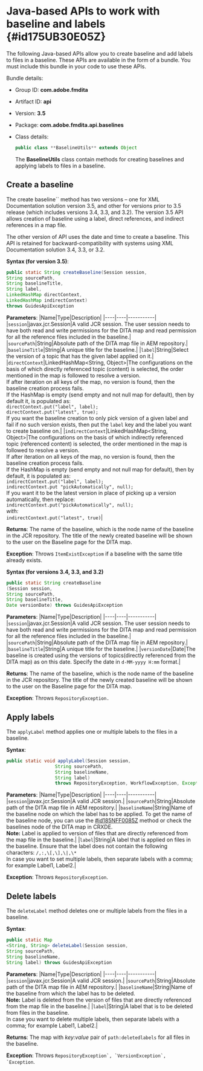 # Java-based APIs to work with baseline and labels {#id175UB30E05Z}

The following Java-based APIs allow you to create baseline and add labels to files in a baseline. These APIs are available in the form of a bundle. You must include this bundle in your code to use these APIs.

Bundle details:

- Group ID: **com.adobe.fmdita**

- Artifact ID: **api**

- Version: **3.5**

- Package: ****com.adobe.fmdita.api.baselines****

- Class details:

  ```JAVA
  public class **BaselineUtils** extends Object
  ```

  The ****BaselineUtils**** class contain methods for creating baselines and applying labels to files in a baseline.


## Create a baseline 

The create baseline`` method has two versions – one for XML Documentation solution version 3.5, and other for versions prior to 3.5 release \(which includes versions 3.4, 3.3, and 3.2\). The version 3.5 API allows creation of baseline using a label, direct references, and indirect references in a map file.

The other version of API uses the date and time to create a baseline. This API is retained for backward-compatibility with systems using XML Documentation solution 3.4, 3.3, or 3.2.

**Syntax \(for version 3.5\)**:

```JAVA
public static String createBaseline(Session session, 
String sourcePath, 
String baselineTitle, 
String label, 
LinkedHashMap directContext, 
LinkedHashMap indirectContext) 
throws GuidesApiException
```

**Parameters**:
|Name|Type|Description|
|----|----|-----------|
|`session`|javax.jcr.Session|A valid JCR session. The user session needs to have both read and write permissions for the DITA map and read permission for all the reference files included in the baseline.|
|`sourcePath`|String|Absolute path of the DITA map file in AEM repository.|
|`baselineTitle`|String|A unique title for the baseline.|
|`label`|String|Select the version of a topic that has the given label applied on it.|
|`directContext`|LinkedHashMap<String, Object\>|The configurations on the basis of which directly referenced topic \(content\) is selected, the order mentioned in the map is followed to resolve a version. <br> If after iteration on all keys of the map, no version is found, then the baseline creation process fails. <br> If the HashMap is empty \(send empty and not null map for default\), then by default it, is populated as: <br>`directContext.put("label", label);` <br> `directContext.put("latest", true);` <br> If you want the baseline creation to only pick version of a given label and fail if no such version exists, then put the `label` key and the label you want to create baseline on.|
|`indirectContext`|LinkedHashMap<String, Object\>|The configurations on the basis of which indirectly referenced topic \(referenced content\) is selected, the order mentioned in the map is followed to resolve a version. <br> If after iteration on all keys of the map, no version is found, then the baseline creation process fails. <br> If the HashMap is empty \(send empty and not null map for default\), then by default, it is populated as: <br>`indirectContext.put("label", label);` <br>`indirectContext.put "pickAutomatically", null);` <br> If you want it to be the latest version in place of picking up a version automatically, then replace: <br>`indirectContext.put("pickAutomatically", null);` <br> _with:_ <br>`indirectContext.put("latest", true)`|

**Returns**:
The name of the baseline, which is the node name of the baseline in the JCR repository. The title of the newly created baseline will be shown to the user on the Baseline page for the DITA map.

**Exception**:
Throws ``ItemExistExceptiom`` if a baseline with the same title already exists.

**Syntax \(for versions 3.4, 3.3, and 3.2\)**

```JAVA
public static String createBaseline
(Session session, 
String sourcePath, 
String baselineTitle, 
Date versionDate) throws GuidesApiException
```

**Parameters**:
|Name|Type|Description|
|----|----|-----------|
|`session`|javax.jcr.Session|A valid JCR session. The user session needs to have both read and write permissions for the DITA map and read permission for all the reference files included in the baseline.|
|``sourcePath``|String|Absolute path of the DITA map file in AEM repository.|
|`baselineTitle`|String|A unique title for the baseline.|
|`versionDate`|Date|The baseline is created using the versions of topics\(directly referenced from the DITA map\) as on this date. Specify the date in `d-MM-yyyy H:mm` format.|

**Returns**:
The name of the baseline, which is the node name of the baseline in the JCR repository. The title of the newly created baseline will be shown to the user on the Baseline page for the DITA map.

**Exception**:
Throws ``RepositoryException.``

## Apply labels 

The ``applyLabel`` method applies one or multiple labels to the files in a baseline.

**Syntax**:

```JAVA
public static void applyLabel(Session session,
                  String sourcePath,
                  String baselineName,
                  String label)
                  throws RepositoryException, WorkflowException, Exception
```

**Parameters**:
|Name|Type|Description|
|----|----|-----------|
|`session`|javax.jcr.Session|A valid JCR session.|
|`sourcePath`|String|Absolute path of the DITA map file in AEM repository.|
|``baselineName``|String|Name of the baseline node on which the label has to be applied. To get the name of the baseline node, you can use the [\#id185NFF0085Z](#id185NFF0085Z) method or check the baselines node of the DITA map in CRXDE.<br> **Note:** Label is applied to version of files that are directly referenced from the map file in the baseline.|
|`label`|String|A label that is applied on files in the baseline. Ensure that the label does not contain the following characters:
`/,:,\[,\],\|,\*` <br> In case you want to set multiple labels, then separate labels with a comma; for example Label1, Label2.|

**Exception**:
Throws `RepositoryException`.

## Delete labels 

The ``deleteLabel`` method deletes one or multiple labels from the files in a baseline.

**Syntax**:

```JAVA
public static Map
<String, String> deleteLabel(Session session, 
String sourcePath, 
String baselineName, 
String label) throws GuidesApiException
```

**Parameters**:
|Name|Type|Description|
|----|----|-----------|
|`session`|javax.jcr.Session|A valid JCR session.|
|`sourcePath`|String|Absolute path of the DITA map file in AEM repository.|
|`baselineName`|String|Name of the baseline from which the label has to be deleted. <br> **Note:** Label is deleted from the version of files that are directly referenced from the map file in the baseline.|
|`label`|String|A label that is to be deleted from files in the baseline. <br> In case you want to delete multiple labels, then separate labels with a comma; for example Label1, Label2.|

**Returns**:
The map with *key:value* pair of `path:deletedlabels` for all files in the baseline.

**Exception**:
Throws ``RepositoryException`, `VersionException`, `Exception``.

